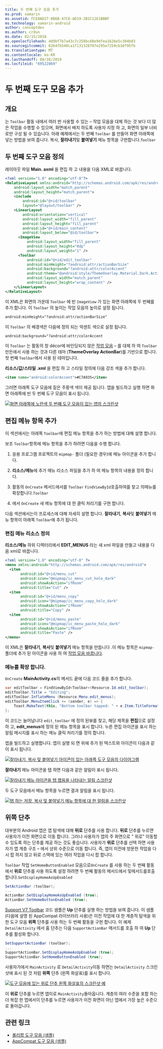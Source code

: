 ```yaml
---
title: 두 번째 도구 모음 추가
ms.prod: xamarin
ms.assetid: FCE0AD27-8B6B-47C6-AD19-2B1C12E1BBBF
ms.technology: xamarin-android
author: conceptdev
ms.author: crdun
ms.date: 02/15/2018
ms.openlocfilehash: 4d9bf7b7a43c7c258bc60e9dfea1626e5c304b03
ms.sourcegitcommit: 6264fb540ca1f131328707e295e7259cb10f95fb
ms.translationtype: MT
ms.contentlocale: ko-KR
ms.lasthandoff: 08/16/2019
ms.locfileid: "69522869"
---
```

# <a name="adding-a-second-toolbar"></a>두 번째 도구 모음 추가


## <a name="overview"></a>개요 

는 `Toolbar` 활동 내에서 여러 번 사용할 수 있는 &ndash; 작업 모음을 대체 하는 것 보다 더 많은 작업을 수행할 수 있으며, 화면에서 배치 하도록 사용자 지정 하 고, 화면의 일부 너비로만 구성 될 수 있습니다. 아래 예제에서는 두 번째 `Toolbar` 를 만들어 화면 아래쪽에 넣는 방법을 보여 줍니다. 복사, **잘라내기**및 **붙여넣기** 메뉴 항목을 구현합니다.`Toolbar` 


## <a name="define-the-second-toolbar"></a>두 번째 도구 모음 정의 

레이아웃 파일 **Main. axml** 을 편집 하 고 내용을 다음 XML로 바꿉니다.

```xml
<?xml version="1.0" encoding="utf-8"?>
<RelativeLayout xmlns:android="http://schemas.android.com/apk/res/android"
    android:layout_width="match_parent"
    android:layout_height="match_parent">
    <include
        android:id="@+id/toolbar"
        layout="@layout/toolbar" />
    <LinearLayout
        android:orientation="vertical"
        android:layout_width="fill_parent"
        android:layout_height="fill_parent"
        android:id="@+id/main_content"
        android:layout_below="@id/toolbar">
      <ImageView
          android:layout_width="fill_parent"
          android:layout_height="0dp"
          android:layout_weight="1" />
      <Toolbar
          android:id="@+id/edit_toolbar"
          android:minHeight="?android:attr/actionBarSize"
          android:background="?android:attr/colorAccent"
          android:theme="@android:style/ThemeOverlay.Material.Dark.ActionBar"
          android:layout_width="match_parent"
          android:layout_height="wrap_content" />
    </LinearLayout>
</RelativeLayout>
```

이 XML은 화면의 가운데 `Toolbar` 에 빈 `ImageView` 가 있는 화면 아래쪽에 두 번째를 추가 합니다. 이 `Toolbar` 의 높이는 작업 모음의 높이로 설정 됩니다. 

```xml
android:minHeight="?android:attr/actionBarSize"
```

이 `Toolbar` 의 배경색은 다음에 정의 되는 악센트 색으로 설정 됩니다.

```xml
android:background="?android:attr/colorAccent
```

이 `Toolbar` 는 활동의 창 décor에 바인딩되지 않은 [작업 모음](~/android/user-interface/controls/tool-bar/replacing-the-action-bar.md) &ndash; 를 대체 하 여 `Toolbar` 만든에서 사용 하는 것과 다른 테마 (**ThemeOverlay ActionBar**)를 기반으로 합니다. 첫 번째 `Toolbar`에서 사용 된 테마입니다.

**리소스/값/스타일 .xml** 을 편집 하 고 스타일 정의에 다음 강조 색을 추가 합니다. 

```xml
<item name="android:colorAccent">#C7A935</item>
```

그러면 아래쪽 도구 모음에 짙은 주황색 색이 제공 됩니다. 앱을 빌드하고 실행 하면 화면 아래쪽에 빈 두 번째 도구 모음이 표시 됩니다. 

[![화면 아래쪽에 노란색 두 번째 도구 모음이 있는 앱의 스크린샷](adding-a-second-toolbar-images/01-second-toolbar-sml.png)](adding-a-second-toolbar-images/01-second-toolbar.png#lightbox)


 
## <a name="add-edit-menu-items"></a>편집 메뉴 항목 추가 

이 섹션에서는 아래쪽 `Toolbar`에 편집 메뉴 항목을 추가 하는 방법에 대해 설명 합니다. 

보조 `Toolbar`항목에 메뉴 항목을 추가 하려면 다음을 수행 합니다. 

1. 응용 프로그램 프로젝트의 `mipmap-` 폴더 (필요한 경우)에 메뉴 아이콘을 추가 합니다.

2. **리소스/메뉴**에 추가 메뉴 리소스 파일을 추가 하 여 메뉴 항목의 내용을 정의 합니다. 

3. 활동의 `OnCreate` 메서드에서를 `Toolbar` `FindViewById`호출하여를 찾고 의메뉴를확장합니다.`Toolbar`

4. 에서 `OnCreate` 새 메뉴 항목에 대 한 클릭 처리기를 구현 합니다. 

다음 섹션에서는이 프로세스에 대해 자세히 설명 합니다. **잘라내기**, **복사**및 **붙여넣기** 메뉴 항목이 아래쪽 `Toolbar`에 추가 됩니다. 



### <a name="define-the-edit-menu-resource"></a>편집 메뉴 리소스 정의

**리소스/메뉴** 하위 디렉터리에서 **EDIT_MENUS** 라는 새 xml 파일을 만들고 내용을 다음 xml로 바꿉니다.

```xml
<?xml version="1.0" encoding="utf-8" ?>
<menu xmlns:android="http://schemas.android.com/apk/res/android">
  <item
       android:id="@+id/menu_cut"
       android:icon="@mipmap/ic_menu_cut_holo_dark"
       android:showAsAction="ifRoom"
       android:title="Cut" />
  <item
       android:id="@+id/menu_copy"
       android:icon="@mipmap/ic_menu_copy_holo_dark"
       android:showAsAction="ifRoom"
       android:title="Copy" />
  <item
       android:id="@+id/menu_paste"
       android:icon="@mipmap/ic_menu_paste_holo_dark"
       android:showAsAction="ifRoom"
       android:title="Paste" />
</menu>
```

이 XML은 **잘라내기**, **복사**및 **붙여넣기** 메뉴 항목을 만듭니다 .이 메뉴 항목은 `mipmap-` 폴더에 추가 된 아이콘을 사용 하 여 [작업 모음 바꿉니다](~/android/user-interface/controls/tool-bar/replacing-the-action-bar.md).



### <a name="inflate-the-menus"></a>메뉴를 확장 합니다.

`OnCreate` **MainActivity.cs**의 메서드 끝에 다음 코드 줄을 추가 합니다. 

```csharp
var editToolbar = FindViewById<Toolbar>(Resource.Id.edit_toolbar);
editToolbar.Title = "Editing";
editToolbar.InflateMenu (Resource.Menu.edit_menus);
editToolbar.MenuItemClick += (sender, e) => {
    Toast.MakeText(this, "Bottom toolbar tapped: " + e.Item.TitleFormatted, ToastLength.Short).Show();
};
```

이 코드는 늘어납니다 `edit_toolbar` 에 정의 된뷰를 찾고, 해당 제목을 **편집**으로 설정 하 고, **edit_menus**에 정의 된 메뉴 항목을 표시 합니다. 누른 편집 아이콘을 표시 하는 알림 메시지를 표시 하는 메뉴 클릭 처리기를 정의 합니다. 

앱을 빌드하고 실행합니다. 앱이 실행 되 면 위에 추가 된 텍스트와 아이콘이 다음과 같이 표시 됩니다. 

[![잘라내기, 복사 및 붙여넣기 아이콘이 있는 아래쪽 도구 모음의 다이어그램](adding-a-second-toolbar-images/02-bottom-toolbar-sml.png)](adding-a-second-toolbar-images/02-bottom-toolbar.png#lightbox)

**잘라내기** 메뉴 아이콘을 탭 하면 다음과 같은 알림이 표시 됩니다. 

[![잘라내기 메뉴 아이콘을 탭 했음을 나타내는 알림 스크린샷](adding-a-second-toolbar-images/03-bottom-tapped-sml.png)](adding-a-second-toolbar-images/03-bottom-tapped.png#lightbox)

두 도구 모음에서 메뉴 항목을 누르면 결과 알림을 표시 됩니다. 

[![탭 하는 저장, 복사 및 붙여넣기 메뉴 항목에 대 한 알림을 스크린샷](adding-a-second-toolbar-images/04-menu-action-sml.png)](adding-a-second-toolbar-images/04-menu-action.png#lightbox)



## <a name="the-up-button"></a>위쪽 단추 

대부분의 Android 앱은 앱 탐색에 대해 **뒤로** 단추를 사용 합니다. **뒤로** 단추를 누르면 사용자가 이전 화면으로 이동 합니다.
그러나 사용자가 앱의 주 화면으로 " 위로" 이동할 수 있도록 하는 단추를 제공 하는 것도 좋습니다. 사용자가 **위로** 단추를 선택 하면 사용자가 앱 계층 구조 &ndash; 에서 상위 수준으로 이동 합니다. 즉, 앱이 이전에 방문한 작업을 다시 팝 하지 않고 뒤로 스택에 있는 여러 작업을 다시 팝 합니다. 

`Toolbar` 작업 `SetHomeButtonEnabled` 모음으로`OnCreate` 를 사용 하는 두 번째 활동에서 **위로** 단추를 사용 하도록 설정 하려면 두 번째 활동의 메서드에서 및메서드를호출합니다.`SetDisplayHomeAsUpEnabled`

```csharp
SetActionBar (toolbar);
...
ActionBar.SetDisplayHomeAsUpEnabled (true);
ActionBar.SetHomeButtonEnabled (true);
```

[Support V7 Toolbar](https://docs.microsoft.com/samples/xamarin/monodroid-samples/supportv7-appcompat-toolbar) 코드 샘플은 **Up** 단추를 실행 하는 방법을 보여 줍니다. 이 샘플 (다음에 설명 된 AppCompat 라이브러리 사용)은 이전 작업에 대 한 계층적 탐색을 위한 도구 모음 **위쪽** 단추를 사용 하는 두 번째 활동을 구현 합니다. 이 예제 `DetailActivity` 에서 홈 단추는 다음 `SupportActionBar` 메서드를 호출 하 여 **Up** 단추를 활성화 합니다. 

```csharp
SetSupportActionBar (toolbar);
...
SupportActionBar.SetDisplayHomeAsUpEnabled (true);
SupportActionBar.SetHomeButtonEnabled (true);
```

사용자가에서 `MainActivity` 로 `DetailActivity`이동 하면는 `DetailActivity` 스크린샷에 표시 된 것 처럼 **위쪽** 단추 (왼쪽 화살표)를 표시 합니다.

[![도구 모음에 있는 위로 단추 왼쪽 화살표의 스크린샷 예](adding-a-second-toolbar-images/05-up-button-sml.png)](adding-a-second-toolbar-images/05-up-button.png#lightbox)

이 **위로** 단추를 누르면 앱이로 `MainActivity`돌아옵니다. 계층의 여러 수준을 포함 하는 더 복잡 한 앱에서이 단추를 누르면 사용자가 이전 화면이 아닌 앱에서 가장 높은 수준으로 돌아갑니다. 



## <a name="related-links"></a>관련 링크

- [롤리팝 도구 모음 (샘플)](https://docs.microsoft.com/samples/xamarin/monodroid-samples/android50-toolbar)
- [AppCompat 도구 모음 (샘플)](https://docs.microsoft.com/samples/xamarin/monodroid-samples/supportv7-appcompat-toolbar)
